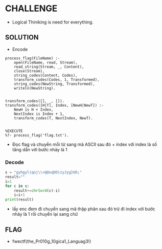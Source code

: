 # CHALLENGE
- Logical Thiniking is need for everything.
## SOLUTION
- Encode
```
process_flag(FileName) :-
    open(FileName, read, Stream),           
    read_string(Stream, _, Content),        
    close(Stream),                          
    string_codes(Content, Codes),           
    transform_codes(Codes, 1, Transformed),
    string_codes(NewString, Transformed),   
    writeln(NewString).                     


transform_codes([], _, []).
transform_codes([H|T], Index, [NewH|NewT]) :-
    NewH is H + Index,                      
    NextIndex is Index + 1,                  
    transform_codes(T, NextIndex, NewT).     


%EXECUTE
%?- process_flag('flag.txt').
```
- Đọc flag và chuyển mỗi từ sang mã ASCII sau đó + index với index là số tăng dần với bước nhảy là 1
### Decode
```python
s = "gyhgyl|qoj\\>@@xqDD|zyJyg}UD¡"
result=""
i=1
for c in s:
    result+=chr(ord(c)-i)
    i=i+1
print(result)
```
- lấy enc đem đi chuyển sang mã thập phân sau đó trừ đi index với bước nhảy là 1 rồi chuyển lại sang chữ 
## FLAG
- fwectf{the_Pr010g_10gica1_Languag3!}